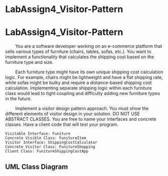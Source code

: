 # LabAssign4_Visitor-Pattern
# LabAssign4_Visitor-Pattern
&emsp;&emsp; You are a software developer working on an e-commerce platform that sells various types of furniture (chairs, tables, sofas, etc.). You want to implement a functionality that calculates the shipping cost based on the furniture type and size. <br>

&emsp;&emsp; Each furniture type might have its own unique shipping cost calculation logic. For example, chairs might be lightweight and have a flat shipping rate, while sofas might be bulky and require a distance-based shipping cost calculation. Implementing separate shipping logic within each furniture class would lead to tight coupling and difficulty adding new furniture types in the future. <br>

&emsp;&emsp; Implement a visitor design pattern approach. You must show the different elements of visitor design in your solution.  DO NOT USE ABSTRACT CLASSES. You are free to name your interfaces and concrete classes. Have a client code that will test your program. <br>

```
Visitable Interface: Funiture
Concrete Visible Class: FunitureItem
Visitor Interface: ShippingCostCalculator
Concrete Visitor Class: FunitureShopping
Client Class: FunitureShippingCostApp
```
## UML Class Diagram
